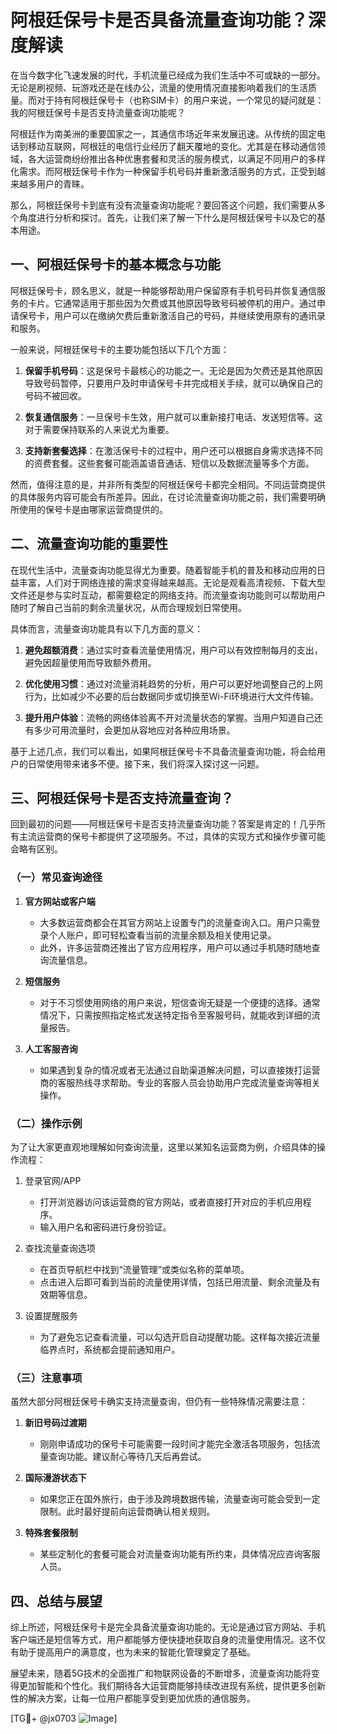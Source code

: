 # 阿根廷保号卡是否具备流量查询功能？深度解读

在当今数字化飞速发展的时代，手机流量已经成为我们生活中不可或缺的一部分。无论是刷视频、玩游戏还是在线办公，流量的使用情况直接影响着我们的生活质量。而对于持有阿根廷保号卡（也称SIM卡）的用户来说，一个常见的疑问就是：我的阿根廷保号卡是否支持流量查询功能呢？

阿根廷作为南美洲的重要国家之一，其通信市场近年来发展迅速。从传统的固定电话到移动互联网，阿根廷的电信行业经历了翻天覆地的变化。尤其是在移动通信领域，各大运营商纷纷推出各种优惠套餐和灵活的服务模式，以满足不同用户的多样化需求。而阿根廷保号卡作为一种保留手机号码并重新激活服务的方式，正受到越来越多用户的青睐。

那么，阿根廷保号卡到底有没有流量查询功能呢？要回答这个问题，我们需要从多个角度进行分析和探讨。首先，让我们来了解一下什么是阿根廷保号卡以及它的基本用途。

## 一、阿根廷保号卡的基本概念与功能

阿根廷保号卡，顾名思义，就是一种能够帮助用户保留原有手机号码并恢复通信服务的卡片。它通常适用于那些因为欠费或其他原因导致号码被停机的用户。通过申请保号卡，用户可以在缴纳欠费后重新激活自己的号码，并继续使用原有的通讯录和服务。

一般来说，阿根廷保号卡的主要功能包括以下几个方面：

1. **保留手机号码**：这是保号卡最核心的功能之一。无论是因为欠费还是其他原因导致号码暂停，只要用户及时申请保号卡并完成相关手续，就可以确保自己的号码不被回收。
   
2. **恢复通信服务**：一旦保号卡生效，用户就可以重新接打电话、发送短信等。这对于需要保持联系的人来说尤为重要。

3. **支持新套餐选择**：在激活保号卡的过程中，用户还可以根据自身需求选择不同的资费套餐。这些套餐可能涵盖语音通话、短信以及数据流量等多个方面。

然而，值得注意的是，并非所有类型的阿根廷保号卡都完全相同。不同运营商提供的具体服务内容可能会有所差异。因此，在讨论流量查询功能之前，我们需要明确所使用的保号卡是由哪家运营商提供的。

## 二、流量查询功能的重要性

在现代生活中，流量查询功能显得尤为重要。随着智能手机的普及和移动应用的日益丰富，人们对于网络连接的需求变得越来越高。无论是观看高清视频、下载大型文件还是参与实时互动，都需要稳定的网络支持。而流量查询功能则可以帮助用户随时了解自己当前的剩余流量状况，从而合理规划日常使用。

具体而言，流量查询功能具有以下几方面的意义：

1. **避免超额消费**：通过实时查看流量使用情况，用户可以有效控制每月的支出，避免因超量使用而导致额外费用。

2. **优化使用习惯**：通过对流量消耗趋势的分析，用户可以更好地调整自己的上网行为，比如减少不必要的后台数据同步或切换至Wi-Fi环境进行大文件传输。

3. **提升用户体验**：流畅的网络体验离不开对流量状态的掌握。当用户知道自己还有多少可用流量时，会更加从容地应对各种应用场景。

基于上述几点，我们可以看出，如果阿根廷保号卡不具备流量查询功能，将会给用户的日常使用带来诸多不便。接下来，我们将深入探讨这一问题。

## 三、阿根廷保号卡是否支持流量查询？

回到最初的问题——阿根廷保号卡是否支持流量查询功能？答案是肯定的！几乎所有主流运营商的保号卡都提供了这项服务。不过，具体的实现方式和操作步骤可能会略有区别。

### （一）常见查询途径

1. **官方网站或客户端**
   - 大多数运营商都会在其官方网站上设置专门的流量查询入口。用户只需登录个人账户，即可轻松查看当前的流量余额及相关使用记录。
   - 此外，许多运营商还推出了官方应用程序，用户可以通过手机随时随地查询流量信息。

2. **短信服务**
   - 对于不习惯使用网络的用户来说，短信查询无疑是一个便捷的选择。通常情况下，只需按照指定格式发送特定指令至客服号码，就能收到详细的流量报告。

3. **人工客服咨询**
   - 如果遇到复杂的情况或者无法通过自助渠道解决问题，可以直接拨打运营商的客服热线寻求帮助。专业的客服人员会协助用户完成流量查询等相关操作。

### （二）操作示例

为了让大家更直观地理解如何查询流量，这里以某知名运营商为例，介绍具体的操作流程：

1. 登录官网/APP
   - 打开浏览器访问该运营商的官方网站，或者直接打开对应的手机应用程序。
   - 输入用户名和密码进行身份验证。

2. 查找流量查询选项
   - 在首页导航栏中找到“流量管理”或类似名称的菜单项。
   - 点击进入后即可看到当前的流量使用详情，包括已用流量、剩余流量及有效期等信息。

3. 设置提醒服务
   - 为了避免忘记查看流量，可以勾选开启自动提醒功能。这样每次接近流量临界点时，系统都会提前通知用户。

### （三）注意事项

虽然大部分阿根廷保号卡确实支持流量查询，但仍有一些特殊情况需要注意：

1. **新旧号码过渡期**
   - 刚刚申请成功的保号卡可能需要一段时间才能完全激活各项服务，包括流量查询功能。建议耐心等待几天后再尝试。

2. **国际漫游状态下**
   - 如果您正在国外旅行，由于涉及跨境数据传输，流量查询可能会受到一定限制。此时最好提前向运营商确认相关规则。

3. **特殊套餐限制**
   - 某些定制化的套餐可能会对流量查询功能有所约束，具体情况应咨询客服人员。

## 四、总结与展望

综上所述，阿根廷保号卡是完全具备流量查询功能的。无论是通过官方网站、手机客户端还是短信等方式，用户都能够方便快捷地获取自身的流量使用情况。这不仅有助于提高用户的满意度，也为未来的智能化管理奠定了基础。

展望未来，随着5G技术的全面推广和物联网设备的不断增多，流量查询功能将变得更加智能和个性化。我们期待各大运营商能够持续改进现有系统，提供更多创新性的解决方案，让每一位用户都能享受到更加优质的通信服务。

[TG💪+ @jx0703 ![Image](https://github.com/user-attachments/assets/dbca1d08-cadb-493c-b0ec-ad6f7a83f270)]